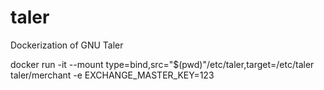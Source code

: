 # taler
Dockerization of GNU Taler

docker run -it --mount type=bind,src="$(pwd)"/etc/taler,target=/etc/taler taler/merchant -e EXCHANGE_MASTER_KEY=123

